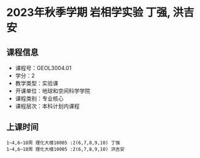 # 2023年秋季学期 岩相学实验 丁强, 洪吉安






## 课程信息

- 课程号：GEOL3004.01
- 学分：2
- 教学类型：实验课
- 开课单位：地球和空间科学学院
- 课程类别：专业核心
- 课程层次：本科计划内课程

## 上课时间

```
1~4,6~18周 理化大楼10005 :2(6,7,8,9,10) 丁强
1~4,6~18周 理化大楼10005 :2(6,7,8,9,10) 洪吉安
```

